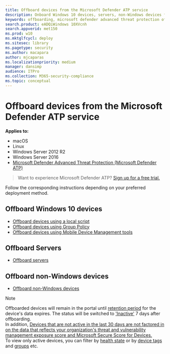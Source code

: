 ```yaml
---
title: Offboard devices from the Microsoft Defender ATP service
description: Onboard Windows 10 devices, servers, non-Windows devices from the Microsoft Defender ATP service
keywords: offboarding, microsoft defender advanced threat protection offboarding, windows atp offboarding
search.product: eADQiWindows 10XVcnh
search.appverid: met150
ms.prod: w10
ms.mktglfcycl: deploy
ms.sitesec: library
ms.pagetype: security
ms.author: macapara
author: mjcaparas
ms.localizationpriority: medium
manager: dansimp
audience: ITPro
ms.collection: M365-security-compliance 
ms.topic: conceptual
---
```


# Offboard devices from the Microsoft Defender ATP service

**Applies to:**
- macOS
- Linux
- Windows Server 2012 R2
- Windows Server 2016
- [Microsoft Defender Advanced Threat Protection (Microsoft Defender ATP)](https://go.microsoft.com/fwlink/p/?linkid=2069559)


>Want to experience Microsoft Defender ATP? [Sign up for a free trial.](https://www.microsoft.com/microsoft-365/windows/microsoft-defender-atp?ocid=docs-wdatp-offboarddevices-abovefoldlink)

Follow the corresponding instructions depending on your preferred deployment method.

## Offboard Windows 10 devices
- [Offboard devices using a local script](configure-endpoints-script.md#offboard-devices-using-a-local-script)
- [Offboard devices using Group Policy](configure-endpoints-gp.md#offboard-devices-using-group-policy)
- [Offboard devices using Mobile Device Management tools](configure-endpoints-mdm.md#offboard-and-monitor-devices-using-mobile-device-management-tools)

## Offboard Servers
- [Offboard servers](configure-server-endpoints.md#offboard-servers)

## Offboard non-Windows devices
- [Offboard non-Windows devices](configure-endpoints-non-windows.md#offboard-non-windows-devices)

>[!NOTE]
> Offboarded devices will remain in the portal until [retention period](data-storage-privacy.md#how-long-will-microsoft-store-my-data-what-is-microsofts-data-retention-policy) for the device's data expires. The status will be switched to ['Inactive'](fix-unhealthy-sensors.md#inactive-devices) 7 days after offboarding. <br> 
> In addition, [Devices that are not active in the last 30 days are not factored in on the data that reflects your organization's threat and vulnerability management exposure score and Microsoft Secure Score for Devices.](tvm-dashboard-insights.md) <br>
> To view only active devices, you can filter by [health state](machines-view-overview.md#health-state) or by [device tags](machine-tags.md) and [groups](machine-groups.md) etc. 
